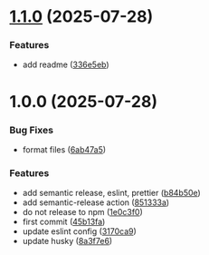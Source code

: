# [1.1.0](https://github.com/Degray84/zephyr-notifier/compare/v1.0.0...v1.1.0) (2025-07-28)


### Features

* add readme ([336e5eb](https://github.com/Degray84/zephyr-notifier/commit/336e5eba455cd7d7fe91be7167977d852b515091))

# 1.0.0 (2025-07-28)


### Bug Fixes

* format files ([6ab47a5](https://github.com/Degray84/zephyr-notifier/commit/6ab47a534315fe044f31d3bcdab6b828ed0b154d))


### Features

* add semantic release, eslint, prettier ([b84b50e](https://github.com/Degray84/zephyr-notifier/commit/b84b50eb99dcd1e94942829c250d481e53485689))
* add semantic-release action ([851333a](https://github.com/Degray84/zephyr-notifier/commit/851333a7ff1642795bcfc48e07786a0eb38df121))
* do not release to npm ([1e0c3f0](https://github.com/Degray84/zephyr-notifier/commit/1e0c3f02282a42790907bd072aa2d74bc0077bad))
* first commit ([45b13fa](https://github.com/Degray84/zephyr-notifier/commit/45b13fafa1219467b70e57f83249bb55cdbc680f))
* update eslint config ([3170ca9](https://github.com/Degray84/zephyr-notifier/commit/3170ca957397063c18314e5314fc844826e19af4))
* update husky ([8a3f7e6](https://github.com/Degray84/zephyr-notifier/commit/8a3f7e67e2fea9f9ced7612a7ff62bb241624bd7))
